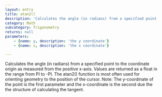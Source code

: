 ```yaml
---
layout: entry
title: atan2()
description: 'Calculates the angle (in radians) from a specified point to the coordinate origin as measured from the positive x-axis. Values are returned as a float in the range from PI to -PI. The atan2() function is most often used for orienting geometry to the position of the cursor. Note: The y-coordinate of the point is the first parameter and the x-coordinate is the second due the the structure of calculating the tangent.'
category: Math
subcategory: Trigonometry
returns: null
parameters:
    - {name: y, description: 'the y coordinate'}
    - {name: x, description: 'the x coordinate'}

---
```

Calculates the angle (in radians) from a specified point to the coordinate origin as measured from the positive x-axis. Values are returned as a float in the range from PI to -PI. The atan2() function is most often used for orienting geometry to the position of the cursor. Note: The y-coordinate of the point is the first parameter and the x-coordinate is the second due the the structure of calculating the tangent.